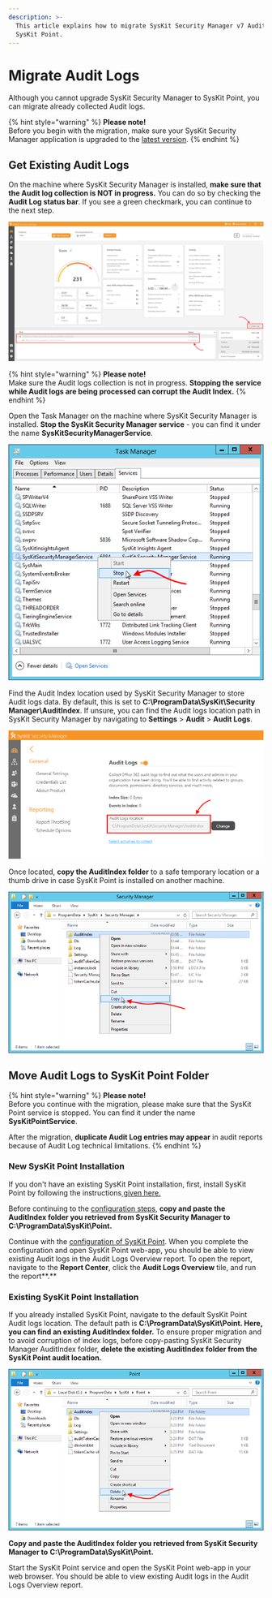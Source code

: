 ```yaml
---
description: >-
  This article explains how to migrate SysKit Security Manager v7 Audit logs to
  SysKit Point.
---
```


# Migrate Audit Logs

Although you cannot upgrade SysKit Security Manager to SysKit Point, you can migrate already collected Audit logs.

{% hint style="warning" %}
**Please note!**  
Before you begin with the migration, make sure your SysKit Security Manager application is upgraded to the [latest version](https://docs.syskit.com/security-manager/product-updates/security-manager-7-1-0-release-note).
{% endhint %}

## Get Existing Audit Logs

On the machine where SysKit Security Manager is installed, **make sure that the Audit log collection is NOT in progress.** You can do so by checking the **Audit Log status bar**. If you see a green checkmark, you can continue to the next step.

![SysKit Security Manager - Audit Log status bar](../.gitbook/assets/migrate-audit-logs_ssm-audit-log-status-bar.png)

{% hint style="warning" %}
**Please note!**  
Make sure the Audit logs collection is not in progress. **Stopping the service while Audit logs are being processed can corrupt the Audit Index.**
{% endhint %}

Open the Task Manager on the machine where SysKit Security Manager is installed. **Stop the SysKit Security Manager service** - you can find it under the name **SysKitSecurityManagerService**.

![Task Manager - Stopping SysKitSecurityManagerService](../.gitbook/assets/migrate-audit-logs_stop-ssm-service.png)

Find the Audit Index location used by SysKit Security Manager to store Audit logs data. By default, this is set to **C:\ProgramData\SysKit\Security Manager\AuditIndex**. If unsure, you can find the Audit logs location path in SysKit Security Manager by navigating to **Settings** &gt; **Audit** &gt; **Audit Logs**.

![SysKit Security Manager - Audit logs location](../.gitbook/assets/migrate-audit-logs_ssm-audit-logs-location%20%281%29.png)

Once located, **copy the AuditIndex folder** to a safe temporary location or a thumb drive in case SysKit Point is installed on another machine.

![Copying the located AuditIndex folder](../.gitbook/assets/migrate-audit-logs_copy-audit-index.png)

## Move Audit Logs to SysKit Point Folder

{% hint style="warning" %}
**Please note!**  
Before you continue with the migration, please make sure that the SysKit Point service is stopped. You can find it under the name **SysKitPointService**.

After the migration, **duplicate Audit Log entries may appear** in audit reports because of Audit Log technical limitations.
{% endhint %}

### **New SysKit Point Installation**

If you don't have an existing SysKit Point installation, first, install SysKit Point by following the instructions[ given here.](../installation-and-configuration/deploy-on-premises/install-syskit-point-on-premises.md)

Before continuing to the [configuration steps](https://github.com/SysKitTeam/docs-point/tree/c44f31675c526c6b132a4d2ee69fd9848955fc9d/installation-and-configuration/deploy-on-premises/configure-syskit-point-on-premises/README.md), **copy and paste the AuditIndex folder you retrieved from SysKit Security Manager to** **C:\ProgramData\SysKit\Point.**

Continue with the [configuration of SysKit Point](https://github.com/SysKitTeam/docs-point/tree/c44f31675c526c6b132a4d2ee69fd9848955fc9d/faq/installation-and-configuration/deploy-on-premises/configure-syskit-point-on-premises/README.md). When you complete the configuration and open SysKit Point web-app, you should be able to view existing Audit logs in the Audit Logs Overview report. To open the report, navigate to the **Report Center**, click the **Audit Logs Overview** tile, and run the report**.**

### Existing SysKit Point Installation

If you already installed SysKit Point, navigate to the default SysKit Point Audit logs location. The default path is **C:\ProgramData\SysKit\Point. Here, you can find an existing AuditIndex folder.** To ensure proper migration and to avoid corruption of index logs, before copy-pasting SysKit Security Manager AuditIndex folder, **delete the existing AuditIndex folder from the SysKit Point audit location.**

![Deleting the existing SysKit Point AuditIndex folder](../.gitbook/assets/migrate-audit-logs_delete-point-audit-index.png)

**Copy and paste the AuditIndex folder you retrieved from SysKit Security Manager to** **C:\ProgramData\SysKit\Point.**

Start the SysKit Point service and open the SysKit Point web-app in your web browser. You should be able to view existing Audit logs in the Audit Logs Overview report.


